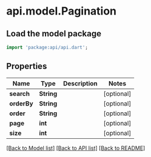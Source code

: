 # api.model.Pagination

## Load the model package
```dart
import 'package:api/api.dart';
```

## Properties
Name | Type | Description | Notes
------------ | ------------- | ------------- | -------------
**search** | **String** |  | [optional] 
**orderBy** | **String** |  | [optional] 
**order** | **String** |  | [optional] 
**page** | **int** |  | [optional] 
**size** | **int** |  | [optional] 

[[Back to Model list]](../README.md#documentation-for-models) [[Back to API list]](../README.md#documentation-for-api-endpoints) [[Back to README]](../README.md)


